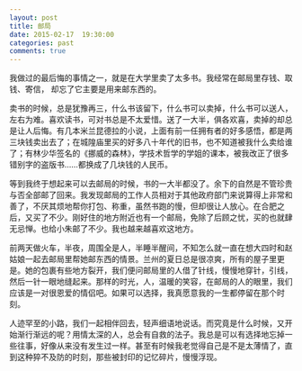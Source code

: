 ```yaml
---
layout: post
title: 邮局
date: 2015-02-17  19:30:00
categories: past
comments: true
---
```


我做过的最后悔的事情之一，就是在大学里卖了太多书。我经常在邮局里存钱、取钱、寄信，
却忘了它主要是用来邮东西的。
<!--more-->

卖书的时候，总是犹豫再三，什么书该留下，什么书可以卖掉，什么书可以送人，左右为难。喜欢读书，可对书总是不太爱惜。送了一大半，俱各欢喜，卖掉的却总是让人后悔。有几本米兰昆德拉的小说，上面有前一任拥有者的好多感悟，都是两三块钱卖出去了；在城隍庙里买的好多八十年代的旧书，也不知道被我什么卖给谁了；有林少华签名的《挪威的森林》，学技术哲学的学姐的课本，被我改正了很多错别字的盗版书……都换成了几块钱的人民币。


等到我终于想起来可以去邮局的时候，书的一大半都没了。余下的自然是不管珍贵与否全部邮了回来。我发现邮局的工作人员相对于其他政府部门来说算得上非常和善了，不厌其烦地帮你打包、称重，虽然书跑的慢，但却很让人放心。在合肥之后，又买了不少。刚好住的地方附近也有一个邮局，免除了后顾之忧，买的也就肆无忌惮。也给小朱邮了不少。我也越来越喜欢这地方。


前两天做火车，半夜，周围全是人，半睡半醒间，不知怎么就一直在想大四时和赵姑娘一起去邮局里帮她邮东西的情景。兰州的夏日总是很凉爽，所有的屋子里更是。她的包裹有些地方裂开，我们便问邮局里的人借了针线，慢慢地穿针，引线，然后一针一眼地缝起来。那样的时光，人，温暖的笑容，在邮局的人的眼里，我们应该是一对很恩爱的情侣吧。如果可以选择，我真愿意我的一生都停留在那个时刻。

人迹罕至的小路，我们一起相伴回去，轻声细语地说话。而究竟是什么时候，又开始渐行渐远的呢？用情太深的人，总会有自救的法子。我总是可以有选择地忘掉一些往事，好像从来没有发生过一样。甚至有时候我老觉得自己是不是太薄情了，直到这种猝不及防的时刻，那些被封印的记忆碎片，慢慢浮现。


















